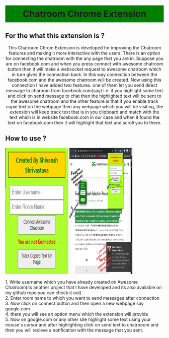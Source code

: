 <div id="main_container" align="center">
    <h1 style="background-color:green;padding:10px">
        Chatroom Chrome Extension
    </h1>
</div>

## For the what this extension is ?
<p style="text-align:center;">
This Chatroom Chrom Extension is developed for improving the Chatroom features and making it more interactive with the users. There is an option for connecting the chatroom with the any page that you are in. Suppose you are on facebook.com and when you press connect with awesome chatroom button then it will make a websocket request to awesome chatroom which in turn gives the connection back. In this way connection between the facebook.com and the awesome chatroom will be created. Now using this connection I have added two features. one of them let you send direct message to charoom from facebook.com(say) i.e. if you highlight some text and click on send message to chat then the highlighted text will be sent to the awesome chatroom and the other feature is that if you enable track copie text on the webpage then any webpage which you will be visiting, the extension will keep track text that is in you clipboard and match with the text which is in website facebook.com in our case and when it found the text on facebook.com then it will highlight that text and scroll you to there.
</p>

## How to use ?
<img src="screenshots/Extension.png" width="200px" height="400px">
<img src="screenshots/demo.png" width="200px" height="400px">
<p>
    1. Write username which you have already created on Awesome Chatroom(its another project that I have developed and its also available on my github repo you can check it out) <br>
    2. Enter room name to which you want to send messages after connection <br>
    3. Now click on connect button and then open a new webpage say google.com <br>
    4. there you will see an option menu which the extension will provide <br>
    5. Now on google.com or any other site highlight some text using your mouse's cursor and after highlighting click on send text to chatrooom and then you will recieve a notification with the message that you sent. <br>
</p>
